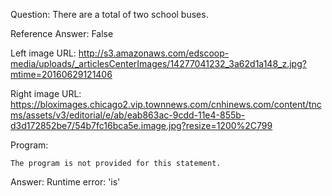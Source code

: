 Question: There are a total of two school buses.

Reference Answer: False

Left image URL: http://s3.amazonaws.com/edscoop-media/uploads/_articlesCenterImages/14277041232_3a62d1a148_z.jpg?mtime=20160629121406

Right image URL: https://bloximages.chicago2.vip.townnews.com/cnhinews.com/content/tncms/assets/v3/editorial/e/ab/eab863ac-9cdd-11e4-855b-d3d172852be7/54b7fc16bca5e.image.jpg?resize=1200%2C799

Program:

```
The program is not provided for this statement.
```
Answer: Runtime error: 'is'


